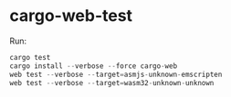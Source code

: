 # cargo-web-test

Run:
```rust
cargo test
cargo install --verbose --force cargo-web
web test --verbose --target=asmjs-unknown-emscripten
web test --verbose --target=wasm32-unknown-unknown
```
